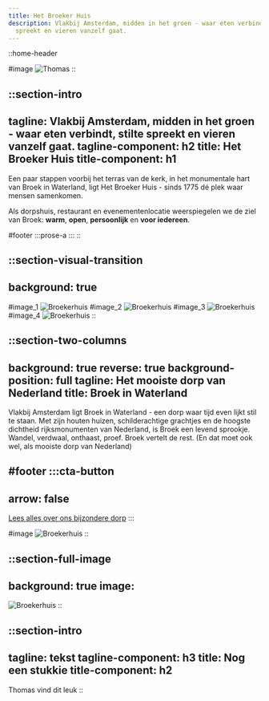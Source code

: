 ```yaml
---
title: Het Broeker Huis
description: Vlakbij Amsterdam, midden in het groen - waar eten verbindt, stilte
  spreekt en vieren vanzelf gaat.
---
```


::home-header

#image
  ![Thomas](/images/IMG_5047.jpeg)
::

::section-intro
---
tagline: Vlakbij Amsterdam, midden in het groen - waar eten verbindt, stilte
  spreekt en vieren vanzelf gaat.
tagline-component: h2
title: Het Broeker Huis
title-component: h1
---
Een paar stappen voorbij het terras van de kerk, in het monumentale hart van Broek in Waterland, ligt Het Broeker Huis - sinds 1775 dé plek waar mensen samenkomen.

Als dorpshuis, restaurant en evenementenlocatie weerspiegelen we de ziel van Broek: **warm**, **open**, **persoonlijk** en **voor iedereen**.

#footer
  :::prose-a
  :::
::

::section-visual-transition
---
background: true
---
#image_1
![Broekerhuis](/images/broekerhuis-1.jpg)
#image_2
![Broekerhuis](/images/broekerhuis-2.jpg)
#image_3
![Broekerhuis](/images/broekerhuis-3.jpg)
#image_4
![Broekerhuis](/images/broekerhuis-4.jpg)
::

::section-two-columns
---
background: true
reverse: true
background-position: full
tagline: Het mooiste dorp van Nederland
title: Broek in Waterland
---
Vlakbij Amsterdam ligt Broek in Waterland - een dorp waar tijd even lijkt stil te staan. Met zijn houten huizen, schilderachtige grachtjes en de hoogste dichtheid rijksmonumenten van Nederland, is Broek een levend sprookje. Wandel, verdwaal, onthaast, proef. Broek vertelt de rest.
(En dat moet ook wel, als mooiste dorp van Nederland)

#footer
  :::cta-button
  ---
  arrow: false
  ---
  [Lees alles over ons bijzondere dorp](/evenementen/Trouwen)
  :::
  
#image
![Broekerhuis](/images/6b5d84bf74f06f2501722d284f3d0080.png)
::

::section-full-image
---
background: true
image: 
---

![Broekerhuis](/images/6b5d84bf74f06f2501722d284f3d0080.png)
::

::section-intro
---
tagline: tekst
tagline-component: h3
title: Nog een stukkie
title-component: h2
---
Thomas vind dit leuk
::
